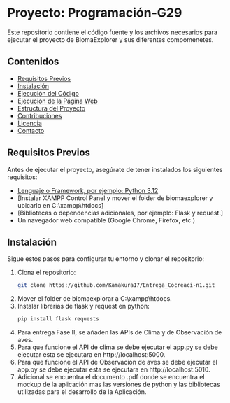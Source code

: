 # Proyecto: Programación-G29

Este repositorio contiene el código fuente y los archivos necesarios para ejecutar el proyecto de BiomaExplorer y sus diferentes compomenetes.

## Contenidos

- [Requisitos Previos](#requisitos-previos)
- [Instalación](#instalación)
- [Ejecución del Código](#ejecución-del-código)
- [Ejecución de la Página Web](#ejecución-de-la-página-web)
- [Estructura del Proyecto](#estructura-del-proyecto)
- [Contribuciones](#contribuciones)
- [Licencia](#licencia)
- [Contacto](#contacto)

## Requisitos Previos

Antes de ejecutar el proyecto, asegúrate de tener instalados los siguientes requisitos:

- [Lenguaje o Framework, por ejemplo: Python 3.12](https://www.python.org/downloads/)
- [Instalar XAMPP Control Panel y mover el folder de biomaexplorer y ubicarlo en C:\xampp\htdocs]
- [Bibliotecas o dependencias adicionales, por ejemplo: Flask y request.]
- Un navegador web compatible (Google Chrome, Firefox, etc.)

## Instalación

Sigue estos pasos para configurar tu entorno y clonar el repositorio:

1. Clona el repositorio:
   ```bash
   git clone https://github.com/Kamakura17/Entrega_Cocreaci-n1.git
2. Mover el folder de biomaexplorar a C:\xampp\htdocs.
3. Instalar librerias de flask y request en python:
   ```bash
   pip install flask requests
4. Para entrega Fase II, se añaden las APIs de Clima y de Observación de aves.
5. Para que funcione el API de clima se debe ejecutar el app.py se debe ejecutar esta se ejecutara en http://localhost:5000.
6. Para que funcione el API de Observación de aves se debe ejecutar el app.py se debe ejecutar esta se ejecutara en http://localhost:5010.
7. Adicional se encuentra el documento .pdf donde se encuentra el mockup de la aplicación mas las versiones de python y las bibliotecas utilizadas para el desarrollo de la Aplicación.

